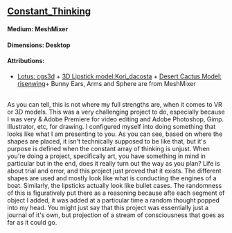 ## [Constant_Thinking](https://skfb.ly/6IRUt)
#### Medium: MeshMixer
#### Dimensions: Desktop
#### Attributions: 
+ [Lotus: cgs3d](https://www.turbosquid.com/FullPreview/Index.cfm/ID/1116825) + [3D Lipstick model:Kori_dacosta](https://www.turbosquid.com/FullPreview/Index.cfm/ID/1375035) + [Desert Cactus Model: risenwing](https://www.turbosquid.com/FullPreview/Index.cfm/ID/1329258)+ Bunny Ears, Arms and Sphere are from MeshMixer
<br>
As you can tell, this is not where my full strengths are, when it comes to VR or 3D models. This was a very challenging project to do, especially because I was very & Adobe Premiere for video editing and Adobe Photoshop, Gimp. Illustrator, etc, for drawing. I configured myself into doing something that looks like what I am presenting to you. As you can see, based on where the shapes are placed, it isn't technically supposed to be like that, but it's purpose is defined when the constant array of thinking is unjust. When you're doing a project, specifically art, you have something in mind in particular but in the end, does it really turn out the way as you plan? Life is about trial and error, and this project just proved that it exists. The different shapes are used and mostly look like what is conducting the engines of a boat. Similarly, the lipsticks actually look like bullet cases. The randomness of this is figuratively put there as a reasoning because afte each segment of object I added, it was added at a particular time a random thought popped into my head. You might just say that this project was essentially just a journal of it's own, but projection of a stream of consciousness that goes as far as it could go.
